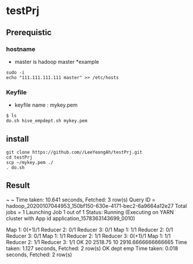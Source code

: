 # testPrj
## Prerequistic
### hostname 
* master is hadoop master
*example
```
sudo -i
echo "111.111.111.111 master" >> /etc/hosts
```
### Keyfile
* keyfile name : mykey.pem
```
$ ls
do.sh hive_empdept.sh mykey.pem
```

## install
```
git clone https://github.com//LeeYeongAh/testPrj.git
cd testPrj
scp ~/mykey.pem ./
. do.sh
```
## Result
~
~
Time taken: 10.641 seconds, Fetched: 3 row(s)
Query ID = hadoop_20200107044953_150bf150-630e-4171-bec2-6a9664a12e27
Total jobs = 1
Launching Job 1 out of 1
Status: Running (Executing on YARN cluster with App id application_1578363143699_0010)

Map 1: 0(+1)/1	Reducer 2: 0/1	Reducer 3: 0/1
Map 1: 1/1	Reducer 2: 0/1	Reducer 3: 0/1
Map 1: 1/1	Reducer 2: 1/1	Reducer 3: 0(+1)/1
Map 1: 1/1	Reducer 2: 1/1	Reducer 3: 1/1
OK
20	2518.75
10	2916.6666666666665
Time taken: 1.127 seconds, Fetched: 2 row(s)
OK
dept
emp
Time taken: 0.018 seconds, Fetched: 2 row(s)
